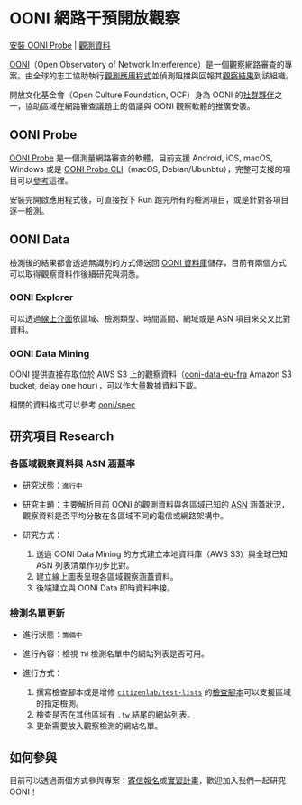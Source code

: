 # OONI 網路干預開放觀察

[安裝 OONI Probe](https://ooni.org/install/) | [觀測資料](https://explorer.ooni.org/)

[OONI](https://ooni.org/)（Open Observatory of Network Interference）是一個觀察網路審查的專案。由全球的志工協助執行[觀測應用程式](https://ooni.org/install/)並偵測阻擋與回報其[觀察結果](https://explorer.ooni.org/)到該組織。

開放文化基金會（Open Culture Foundation, OCF）身為 OONI 的[社群夥伴](https://ooni.org/partners/open-culture-foundation/)之一，協助區域在網路審查議題上的倡議與 OONI 觀察軟體的推廣安裝。

## OONI Probe

[OONI Probe](https://ooni.org/install/) 是一個測量網路審查的軟體，目前支援 Android, iOS, macOS, Windows 或是 [OONI Probe CLI](https://ooni.org/install/cli)（macOS, Debian/Ubunbtu），完整可支援的項目可以[參考](https://ooni.org/install/all)這裡。

安裝完開啟應用程式後，可直接按下 Run 跑完所有的檢測項目，或是針對各項目逐一檢測。

## OONI Data

檢測後的結果都會透過無識別的方式傳送回 [OONI 資料庫](https://ooni.org/data/)儲存，目前有兩個方式可以取得觀察資料作後續研究與洞悉。

### OONI Explorer

可以透過[線上介面](https://explorer.ooni.org/)依區域、檢測類型、時間區間、網域或是 ASN 項目來交叉比對資料。

### OONI Data Mining

OONI 提供直接存取位於 AWS S3 上的觀察資料（[ooni-data-eu-fra](https://ooni-data-eu-fra.s3.eu-central-1.amazonaws.com/) Amazon S3 bucket, delay one hour），可以作大量數據資料下載。

相關的資料格式可以參考 [ooni/spec](https://github.com/ooni/spec)

## 研究項目 Research

### 各區域觀察資料與 ASN 涵蓋率

- 研究狀態：`進行中`

- 研究主題：主要解析目前 OONI 的觀測資料與各區域已知的 [ASN](https://www.cloudflare.com/zh-tw/learning/network-layer/what-is-an-autonomous-system/) 涵蓋狀況，觀察資料是否平均分散在各區域不同的電信或網路架構中。

- 研究方式：
    1. 透過 OONI Data Mining 的方式建立本地資料庫（AWS S3）與全球已知 ASN 列表清單作初步比對。
    2. 建立線上圖表呈現各區域觀察涵蓋資料。
    3. 後端建立與 OONI Data 即時資料串接。

### 檢測名單更新

- 進行狀態：`籌備中`

- 進行內容：檢視 `TW` 檢測名單中的網站列表是否可用。

- 進行方式：
    1. 撰寫檢查腳本或是增修 [`citizenlab/test-lists`](https://github.com/citizenlab/test-lists) 的[檢查腳本](https://github.com/citizenlab/test-lists/blob/master/scripts/prune-dead-urls.py)可以支援區域的指定檢測。
    2. 檢查是否在其他區域有 `.tw` 結尾的網站列表。
    3. 更新需要放入觀察檢測的網站名單。

## 如何參與

目前可以透過兩個方式參與專案：[寄信報名](mailto:"OCF%20財團法人開放文化基金會"%20<hi@ocf.tw>?subject=[OONI]%20參與計畫&body=請簡短自我介紹，後續會有專案人員與您聯絡)或[實習計畫](https://blog.ocf.tw/2023/09/ooni.html)，歡迎加入我們一起研究 OONI！
